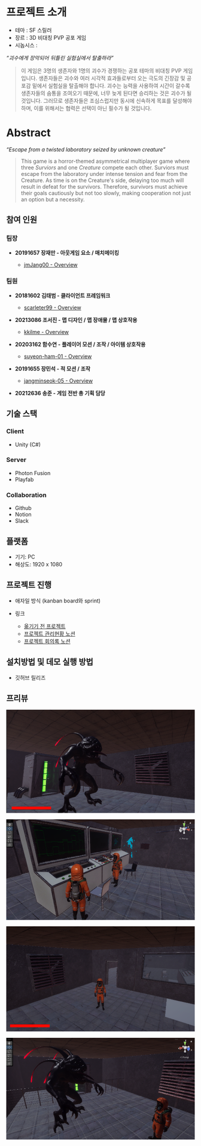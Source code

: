 # 프로젝트 소개

- 테마 : SF 스릴러
- 장르 : 3D 비대칭 PVP 공포 게임
- 시놉시스 : 

*“괴수에게 장악되어 뒤틀린 실험실에서 탈출하라”*

> 이 게임은 3명의 생존자와 1명의 괴수가 경쟁하는 공포 테마의 비대칭 PVP 게임입니다. 생존자들은 괴수와 여러 시각적 효과들로부터 오는 극도의 긴장감 및 공포감 밑에서 실험실을 탈출해야 합니다. 괴수는 능력을 사용하여 시간이 갈수록 생존자들의 숨통을 조여오기 때문에, 너무 늦게 된다면 승리하는 것은 괴수가 될 것입니다. 그러므로 생존자들은 조심스럽지만 동시에 신속하게 목표를 달성해야 하며, 이를 위해서는 협력은 선택이 아닌 필수가 될 것입니다.

# Abstract

*“Escape from a twisted laboratory seized by unknown creature”*

> This game is a horror-themed asymmetrical multiplayer game where three *Surviors* and one *Creature* compete each other. Surviors must escape from the laboratory under intense tension and fear from the Creature. As time is on the Creature's side, delaying too much will result in defeat for the survivors. Therefore, survivors must achieve their goals cautiously but not too slowly, making cooperation not just an option but a necessity.

## 참여 인원

### 팀장

- **20191657 장재만 - 아웃게임 요소 / 매치메이킹**

    - [jmJang00 - Overview](https://github.com/jmJang00)

### 팀원

- **20181602 김태범 - 클라이언트 프레임워크**

    - [scarleter99 - Overview](https://github.com/scarleter99)

- **20213086 조서진 - 맵 디자인 / 맵 장애물 / 맵 상호작용**

    - [kkilme - Overview](https://github.com/kkilme)

- **20203162 함수연 - 플레이어 모션 / 조작 / 아이템 상호작용**

    - [suyeon-ham-01 - Overview](https://github.com/suyeon-ham-01)

- **20191655 장민석 - 적 모션 / 조작**

    - [jangminseok-05 - Overview](https://github.com/jangminseok-05)

- **20212636 송준 - 게임 전반 총 기획 담당**

## 기술 스택

### Client

- Unity (C#)

### Server

- Photon Fusion
- Playfab

### Collaboration

- Github
- Notion
- Slack

## 플랫폼

- 기기: PC
- 해상도: 1920 x 1080

## 프로젝트 진행

- 애자일 방식 (kanban board와 sprint)

- 링크

    - [옮기기 전 프로젝트](https://github.com/KMUGameProgramming/HideNSeek)
    - [프로젝트 관리현황 노션](https://www.notion.so/98b1141f9ad8483fafd8c783eb8fb844?v=b17ecf9e1bc94a27834986dfd7d4ae14)
    - [프로젝트 회의록 노션](https://www.notion.so/4ada763c5f4f47ba85e27a2ed6b53a27?v=115701ea93ca43f9a09e027d7e602572)

## 설치방법 및 데모 실행 방법

- 깃허브 릴리즈

## 프리뷰

![스크린샷 2024-03-21 223147.png](img/2024-03-21_223147.png)

![스크린샷 2024-03-21 223838.png](img/2024-03-21_223838.png)

![스크린샷 2024-03-21 223414.png](img/2024-03-21_223414.png)

![스크린샷 2024-03-21 223643.png](img/2024-03-21_223643.png)
